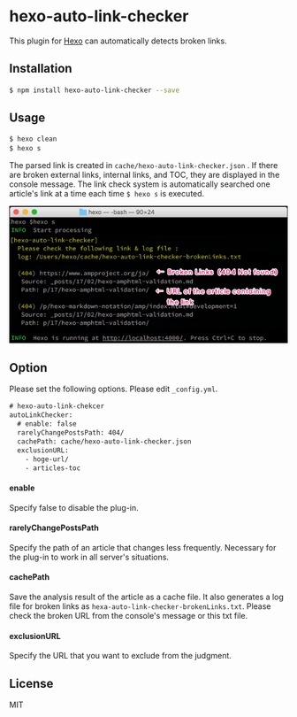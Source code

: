 # hexo-auto-link-checker

This plugin for [Hexo](https://hexo.io/) can automatically detects broken links.


## Installation

``` bash
$ npm install hexo-auto-link-checker --save
```

## Usage

``` bash
$ hexo clean
$ hexo s
```

The parsed link is created in `cache/hexo-auto-link-checker.json` . If there are broken external links, internal links, and TOC, they are displayed in the console message. The link check system is automatically searched one article's link at a time each time `$ hexo s` is executed.

![Screenshot](img/sample.png)

## Option

Please set the following options. Please edit `_config.yml`.

```
# hexo-auto-link-chekcer
autoLinkChecker:
  # enable: false
  rarelyChangePostsPath: 404/
  cachePath: cache/hexo-auto-link-checker.json
  exclusionURL:
    - hoge-url/
    - articles-toc
```

#### enable

Specify false to disable the plug-in.

#### rarelyChangePostsPath

Specify the path of an article that changes less frequently. Necessary for the plug-in to work in all server's situations.

#### cachePath

Save the analysis result of the article as a cache file. It also generates a log file for broken links as `hexa-auto-link-checker-brokenLinks.txt`. Please check the broken URL from the console's message or this txt file.

#### exclusionURL

Specify the URL that you want to exclude from the judgment.


## License

MIT

[Hexo]: http://hexo.io/
